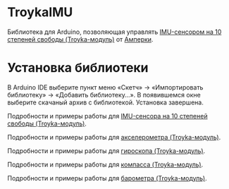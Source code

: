 TroykaIMU
==========

Библиотека для Arduino, позволяющая управлять [IMU-сенсором на 10 степеней свободы (Troyka-модуль)](http://amperka.ru/product/troyka-imu-10-dof)
от [Амперки](http://amperka.ru/).

Установка библиотеки
====================

В Arduino IDE выберите пункт меню «Скетч» → «Импортировать библиотеку» →
«Добавить библиотеку…». В появившемся окне выберите скачаный архив с
библиотекой. Установка завершена.

Подробности и примеры работы для [IMU-сенсора на 10 степеней свободы (Troyka-модуль)](http://wiki.amperka.ru/продукты:troyka-imu-10-dof).

Подробности и примеры работы для [акселерометра (Troyka-модуль)](http://wiki.amperka.ru/продукты:troyka-accelerometer).

Подробности и примеры работы для [гироскопа (Troyka-модуль)](http://wiki.amperka.ru/продукты:troyka-gyro).

Подробности и примеры работы для [компасса (Troyka-модуль)](http://wiki.amperka.ru/продукты:troyka-compass).

Подробности и примеры работы для [барометра (Troyka-модуль)](http://wiki.amperka.ru/продукты:troyka-barometer).

